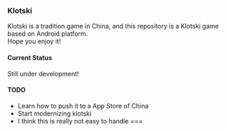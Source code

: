 ### Klotski
Klotski is a tradition game in China, and this repository is a Klotski game based on Android platform.  
Hope you enjoy it!

#### Current Status
Still under development!

#### TODO
- Learn how to push it to a App Store of China
- Start modernizing klotski 
- I think this is really not easy to handle
===